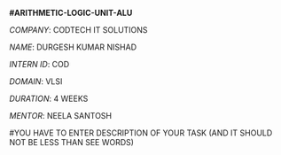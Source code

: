 **#ARITHMETIC-LOGIC-UNIT-ALU**

*COMPANY*: CODTECH IT SOLUTIONS

*NAME*: DURGESH KUMAR NISHAD

*INTERN ID*: COD

*DOMAIN*: VLSI

*DURATION*: 4 WEEKS

*MENTOR*: NEELA SANTOSH

#YOU HAVE TO ENTER DESCRIPTION OF YOUR TASK (AND IT SHOULD NOT BE LESS THAN SEE WORDS)

